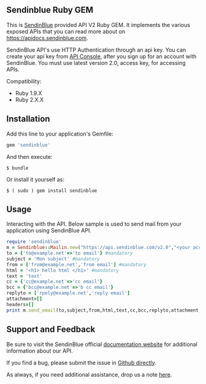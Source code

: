 ## Sendinblue Ruby GEM

This is [SendinBlue](https://www.sendinblue.com) provided API V2 Ruby GEM. It implements the various exposed APIs that you can read more about on https://apidocs.sendinblue.com.

SendinBlue API's use HTTP Authentication through an api key. You can create your api key from [API Console](https://my.sendinblue.com/advanced/apikey), after you sign up for an account with SendinBlue. You must use latest version 2.0, access key, for accessing APIs.

Compatibility:

 - Ruby 1.9.X
 - Ruby 2.X.X

## Installation

Add this line to your application's Gemfile:

```ruby
gem 'sendinblue'
```

And then execute:

    $ bundle

Or install it yourself as:

    $ ( sudo ) gem install sendinblue


## Usage

Interacting with the API.
Below sample is used to send mail from your application using SendinBlue API.

```ruby
require 'sendinblue'
m = Sendinblue::Mailin.new("https://api.sendinblue.com/v2.0","<your access key>")
to = {'to@example.net'=>'to email'} #mandatory
subject = 'Mon subject' #mandatory
from = ['from@example.net','from email'] #mandatory
html = '<h1> hello html </h1>' #mandatory
text = 'text'
cc = {'cc@example.net'=>'cc email'}
bcc = {'bcc@example.net'=>'b cc email'}
replyto = ['rpely@example.net','reply email']
attachment=[]
headers=[]
print m.send_email(to,subject,from,html,text,cc,bcc,replyto,attachment,headers)
```

## Support and Feedback

Be sure to visit the SendinBlue official [documentation website](https://apidocs.sendinblue.com) for additional information about our API.

If you find a bug, please submit the issue in [Github directly](https://github.com/mailin-api/mailin-api-ruby/issues).

As always, if you need additional assistance, drop us a note [here](https://apidocs.sendinblue.com/support/).